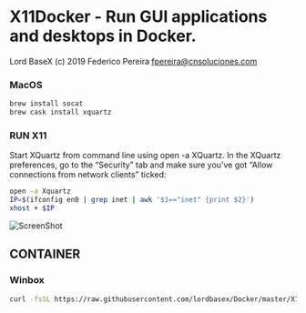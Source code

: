 # X11Docker - Run GUI applications and desktops in Docker.

Lord BaseX (c) 2019
 Federico Pereira <fpereira@cnsoluciones.com>


### MacOS
```bash
brew install socat
brew cask install xquartz
```

### RUN X11

Start XQuartz from command line using open -a XQuartz. In the XQuartz preferences, go to the “Security” tab and make sure you’ve got “Allow connections from network clients” ticked:

```bash
open -a Xquartz
IP=$(ifconfig en0 | grep inet | awk '$1=="inet" {print $2}')
xhost + $IP
```

![ScreenShot](https://raw.githubusercontent.com/lordbasex/Docker/master/X11Docker/xquartz_preferences.png)


## CONTAINER

### Winbox
```bash
curl -fsSL https://raw.githubusercontent.com/lordbasex/Docker/master/X11Docker/winbox/winbox.sh | bash
```
